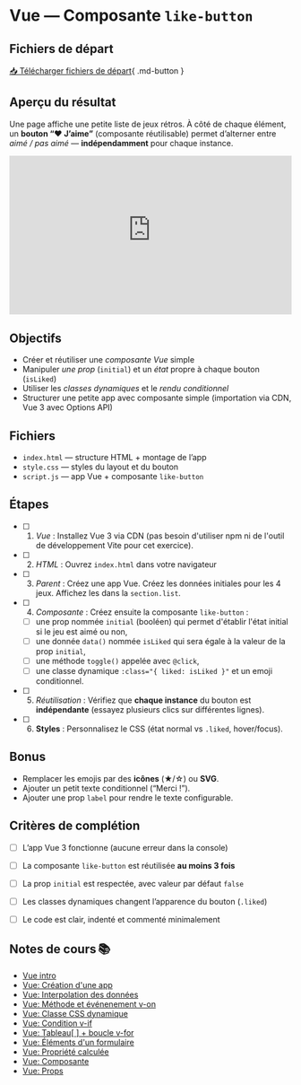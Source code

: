 # Vue — Composante `like-button`

## Fichiers de départ

[📥 Télécharger fichiers de départ](./bouton-jaime-fichiers-depart.zip){ .md-button }

## Aperçu du résultat

Une page affiche une petite liste de jeux rétros. À côté de chaque élément, un **bouton “❤️ J’aime”** (composante réutilisable) permet d’alterner entre *aimé / pas aimé* — **indépendamment** pour chaque instance.

<div style="max-width: 1280px"><div style="position: relative; padding-bottom: 56.25%; height: 0; overflow: hidden;"><iframe src="https://cmontmorency365-my.sharepoint.com/personal/mariem_ouellet_cmontmorency_qc_ca/_layouts/15/embed.aspx?UniqueId=0265d69d-1b6c-407c-83b4-1e9a1a760f27&embed=%7B%22hvm%22%3Atrue%2C%22ust%22%3Atrue%7D&referrer=StreamWebApp&referrerScenario=EmbedDialog.Create" width="1280" height="720" frameborder="0" scrolling="no" allowfullscreen title="exerc-vue-bouton-jaime-apercu.mp4" style="border:none; position: absolute; top: 0; left: 0; right: 0; bottom: 0; height: 100%; max-width: 100%;"></iframe></div></div>

## Objectifs

- Créer et réutiliser une *composante Vue* simple
- Manipuler *une prop* (`initial`) et un *état* propre à chaque bouton (`isLiked`)
- Utiliser les *classes dynamiques* et le *rendu conditionnel*
- Structurer une petite app avec composante simple (importation via CDN, Vue 3 avec Options API)

## Fichiers

- `index.html` — structure HTML + montage de l’app
- `style.css` — styles du layout et du bouton
- `script.js` — app Vue + composante `like-button`

## Étapes

- [ ] 1. *Vue* : Installez Vue 3 via CDN (pas besoin d'utiliser npm ni de l'outil de développement Vite pour cet exercice).  
- [ ] 2. *HTML* : Ouvrez `index.html` dans votre navigateur 
- [ ] 3. *Parent* : Créez une app Vue. Créez les données initiales pour les 4 jeux. Affichez les dans la `section.list`.
- [ ] 4. *Composante* : Créez ensuite la composante `like-button` : 
  - [ ]  une prop nommée `initial` (booléen) qui permet d'établir l'état initial si le jeu est aimé ou non,  
  - [ ]  une donnée `data()` nommée `isLiked` qui sera égale à la valeur de la prop `initial`,  
  - [ ]  une méthode `toggle()` appelée avec `@click`,  
  - [ ]  une classe dynamique `:class="{ liked: isLiked }"` et un emoji conditionnel.  
- [ ] 5. *Réutilisation* : Vérifiez que **chaque instance** du bouton est **indépendante** (essayez plusieurs clics sur différentes lignes).  
- [ ] 6. **Styles** : Personnalisez le CSS (état normal vs `.liked`, hover/focus).

## Bonus

- Remplacer les emojis par des **icônes** (★/☆) ou **SVG**.  
- Ajouter un petit texte conditionnel (“Merci !”).  
- Ajouter une prop `label` pour rendre le texte configurable.

## Critères de complétion

- [ ] L’app Vue 3 fonctionne (aucune erreur dans la console)
- [ ] La composante `like-button` est réutilisée **au moins 3 fois**
- [ ] La prop `initial` est respectée, avec valeur par défaut `false`
- [ ] Les classes dynamiques changent l’apparence du bouton (`.liked`)
- [ ] Le code est clair, indenté et commenté minimalement


## Notes de cours 📚

- [Vue intro](../../vue/index.md)
- [Vue: Création d'une app](../../vue/creation-app.html)
- [Vue: Interpolation des données](../../vue/interpolation.html)
- [Vue: Méthode et événenement v-on](../../vue/methodes-evenements.md)
- [Vue: Classe CSS dynamique](../../vue/classe-dynamique.md)
- [Vue: Condition v-if](../../vue/condition.md)
- [Vue: Tableau[ ] + boucle v-for](../../vue/boucle.md)
- [Vue: Éléments d'un formulaire](../../vue/elements-de-formulaire.md)
- [Vue: Propriété calculée](../../vue/propriete-calculee.md)
- [Vue: Composante](../../vue/composante.md)
- [Vue: Props](../../vue/props.md)
